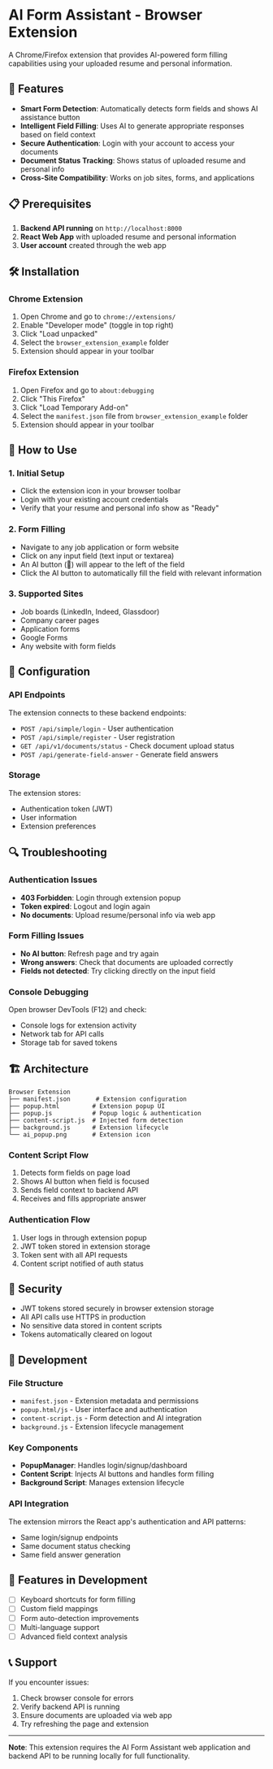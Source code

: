 # AI Form Assistant - Browser Extension

A Chrome/Firefox extension that provides AI-powered form filling capabilities using your uploaded resume and personal information.

## 🚀 Features

- **Smart Form Detection**: Automatically detects form fields and shows AI assistance button
- **Intelligent Field Filling**: Uses AI to generate appropriate responses based on field context
- **Secure Authentication**: Login with your account to access your documents
- **Document Status Tracking**: Shows status of uploaded resume and personal info
- **Cross-Site Compatibility**: Works on job sites, forms, and applications

## 📋 Prerequisites

1. **Backend API running** on `http://localhost:8000`
2. **React Web App** with uploaded resume and personal information
3. **User account** created through the web app

## 🛠️ Installation

### Chrome Extension

1. Open Chrome and go to `chrome://extensions/`
2. Enable "Developer mode" (toggle in top right)
3. Click "Load unpacked"
4. Select the `browser_extension_example` folder
5. Extension should appear in your toolbar

### Firefox Extension

1. Open Firefox and go to `about:debugging`
2. Click "This Firefox"
3. Click "Load Temporary Add-on"
4. Select the `manifest.json` file from `browser_extension_example` folder
5. Extension should appear in your toolbar

## 🎯 How to Use

### 1. Initial Setup

- Click the extension icon in your browser toolbar
- Login with your existing account credentials
- Verify that your resume and personal info show as "Ready"

### 2. Form Filling

- Navigate to any job application or form website
- Click on any input field (text input or textarea)
- An AI button (🤖) will appear to the left of the field
- Click the AI button to automatically fill the field with relevant information

### 3. Supported Sites

- Job boards (LinkedIn, Indeed, Glassdoor)
- Company career pages
- Application forms
- Google Forms
- Any website with form fields

## 🔧 Configuration

### API Endpoints

The extension connects to these backend endpoints:

- `POST /api/simple/login` - User authentication
- `POST /api/simple/register` - User registration
- `GET /api/v1/documents/status` - Check document upload status
- `POST /api/generate-field-answer` - Generate field answers

### Storage

The extension stores:

- Authentication token (JWT)
- User information
- Extension preferences

## 🔍 Troubleshooting

### Authentication Issues

- **403 Forbidden**: Login through extension popup
- **Token expired**: Logout and login again
- **No documents**: Upload resume/personal info via web app

### Form Filling Issues

- **No AI button**: Refresh page and try again
- **Wrong answers**: Check that documents are uploaded correctly
- **Fields not detected**: Try clicking directly on the input field

### Console Debugging

Open browser DevTools (F12) and check:

- Console logs for extension activity
- Network tab for API calls
- Storage tab for saved tokens

## 🏗️ Architecture

```
Browser Extension
├── manifest.json       # Extension configuration
├── popup.html         # Extension popup UI
├── popup.js           # Popup logic & authentication
├── content-script.js  # Injected form detection
├── background.js      # Extension lifecycle
└── ai_popup.png       # Extension icon
```

### Content Script Flow

1. Detects form fields on page load
2. Shows AI button when field is focused
3. Sends field context to backend API
4. Receives and fills appropriate answer

### Authentication Flow

1. User logs in through extension popup
2. JWT token stored in extension storage
3. Token sent with all API requests
4. Content script notified of auth status

## 🔐 Security

- JWT tokens stored securely in browser extension storage
- All API calls use HTTPS in production
- No sensitive data stored in content scripts
- Tokens automatically cleared on logout

## 📝 Development

### File Structure

- `manifest.json` - Extension metadata and permissions
- `popup.html/js` - User interface and authentication
- `content-script.js` - Form detection and AI integration
- `background.js` - Extension lifecycle management

### Key Components

- **PopupManager**: Handles login/signup/dashboard
- **Content Script**: Injects AI buttons and handles form filling
- **Background Script**: Manages extension lifecycle

### API Integration

The extension mirrors the React app's authentication and API patterns:

- Same login/signup endpoints
- Same document status checking
- Same field answer generation

## 🌟 Features in Development

- [ ] Keyboard shortcuts for form filling
- [ ] Custom field mappings
- [ ] Form auto-detection improvements
- [ ] Multi-language support
- [ ] Advanced field context analysis

## 📞 Support

If you encounter issues:

1. Check browser console for errors
2. Verify backend API is running
3. Ensure documents are uploaded via web app
4. Try refreshing the page and extension

---

**Note**: This extension requires the AI Form Assistant web application and backend API to be running locally for full functionality.
